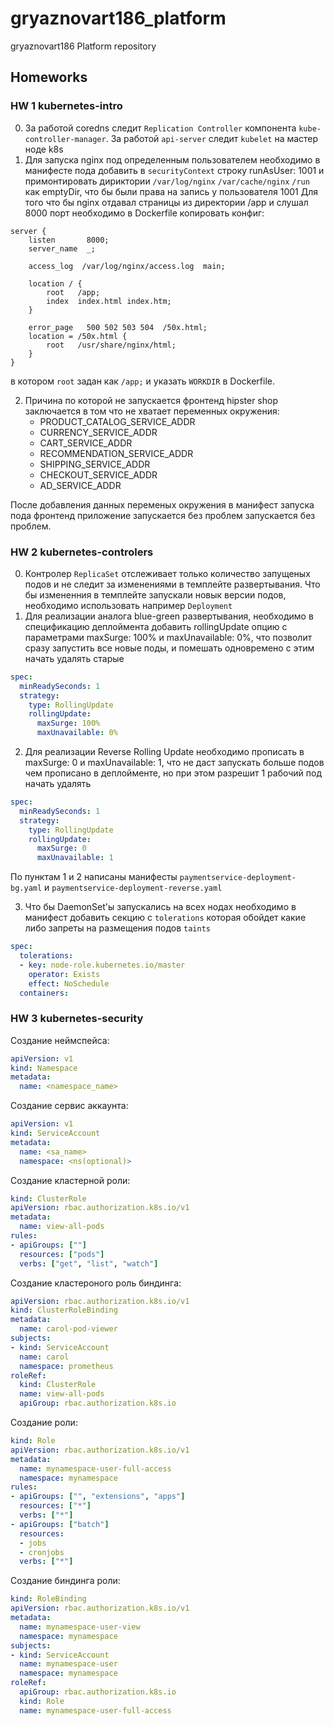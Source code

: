 # gryaznovart186_platform
gryaznovart186 Platform repository

## Homeworks
### HW 1 kubernetes-intro
0. За работой coredns следит `Replication Controller` компонента `kube-controller-manager`. За работой `api-server` следит `kubelet` на мастер ноде k8s
1. Для запуска nginx под определенным пользователем необходимо в манифесте пода добавить в `securityContext` строку runAsUser: 1001 и примонтировать дириктории `/var/log/nginx` `/var/cache/nginx` `/run` как emptyDir, что бы были права на запись у пользователя 1001
Для того что бы nginx отдавал страницы из директории /app и слушал 8000 порт необходимо в Dockerfile копировать конфиг:
```cosole
server {
    listen       8000;
    server_name  _;

    access_log  /var/log/nginx/access.log  main;

    location / {
        root   /app;
        index  index.html index.htm;
    }

    error_page   500 502 503 504  /50x.html;
    location = /50x.html {
        root   /usr/share/nginx/html;
    }
}
```
в котором `root`  задан как  `/app;` и указать `WORKDIR` в Dockerfile.

2. Причина по которой не запускается фронтенд hipster shop заключается в том что не хватает переменных окружения:
    * PRODUCT_CATALOG_SERVICE_ADDR
    * CURRENCY_SERVICE_ADDR
    * CART_SERVICE_ADDR
    * RECOMMENDATION_SERVICE_ADDR
    * SHIPPING_SERVICE_ADDR
    * CHECKOUT_SERVICE_ADDR
    * AD_SERVICE_ADDR

После добавления данных переменых окружения в манифест запуска пода фронтенд приложение запускается без проблем запускается без проблем.


### HW 2 kubernetes-controlers
0. Контролер `ReplicaSet` отслеживает только количество запущеных подов и не следит за изменениями в темплейте развертывания. Что бы измененния в темплейте запускали новык версии подов, необходимо использовать например `Deployment`
1. Для реализации аналога blue-green развертывания, необходимо в спецификацию деплоймента  добавить rollingUpdate опцию с параметрами maxSurge: 100% и maxUnavailable: 0%, что позволит сразу запустить все новые поды, и помешать одновремено с этим начать удалять старые
```yaml
spec:
  minReadySeconds: 1
  strategy:
    type: RollingUpdate
    rollingUpdate:
      maxSurge: 100%
      maxUnavailable: 0%
```
2. Для реализации Reverse Rolling Update необходимо прописать в  maxSurge: 0 и maxUnavailable: 1, что не даст запускать больше подов чем прописано в деплойменте, но при этом разрешит 1 рабочий под начать удалять
```yaml
spec:
  minReadySeconds: 1
  strategy:
    type: RollingUpdate
    rollingUpdate:
      maxSurge: 0
      maxUnavailable: 1
```
По пунктам 1 и 2 написаны манифесты `paymentservice-deployment-bg.yaml` и `paymentservice-deployment-reverse.yaml`

3. Что бы DaemonSet'ы запускались на всех нодах необходимо в манифест добавить секцию с `tolerations` которая обойдет какие либо запреты на размещения подов `taints`
```yaml
spec:
  tolerations:
  - key: node-role.kubernetes.io/master
    operator: Exists
    effect: NoSchedule
  containers:
```
### HW 3 kubernetes-security
Создание неймспейса:
```yaml
apiVersion: v1
kind: Namespace
metadata:
  name: <namespace_name>

```
Cоздание сервис аккаунта:
```yaml
apiVersion: v1
kind: ServiceAccount
metadata:
  name: <sa_name>
  namespace: <ns(optional)>

```
Создание кластерной роли:
```yaml
kind: ClusterRole
apiVersion: rbac.authorization.k8s.io/v1
metadata:
  name: view-all-pods
rules:
- apiGroups: [""]
  resources: ["pods"]
  verbs: ["get", "list", "watch"]
```
Создание кластероного роль биндинга:
```yaml
apiVersion: rbac.authorization.k8s.io/v1
kind: ClusterRoleBinding
metadata:
  name: carol-pod-viewer
subjects:
- kind: ServiceAccount
  name: carol
  namespace: prometheus
roleRef:
  kind: ClusterRole
  name: view-all-pods
  apiGroup: rbac.authorization.k8s.io
```
Создание роли:
```yaml
kind: Role
apiVersion: rbac.authorization.k8s.io/v1
metadata:
  name: mynamespace-user-full-access
  namespace: mynamespace
rules:
- apiGroups: ["", "extensions", "apps"]
  resources: ["*"]
  verbs: ["*"]
- apiGroups: ["batch"]
  resources:
  - jobs
  - cronjobs
  verbs: ["*"]
```
Создание биндинга роли:
```yaml
kind: RoleBinding
apiVersion: rbac.authorization.k8s.io/v1
metadata:
  name: mynamespace-user-view
  namespace: mynamespace
subjects:
- kind: ServiceAccount
  name: mynamespace-user
  namespace: mynamespace
roleRef:
  apiGroup: rbac.authorization.k8s.io
  kind: Role
  name: mynamespace-user-full-access
```
